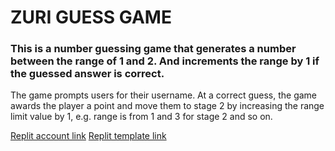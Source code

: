 # ZURI GUESS GAME
### This is a number guessing game that generates a number between the range of 1 and 2. And increments the range by 1 if the guessed answer is correct. 
The game prompts users for their username. At a correct guess, the game awards the player a point and move them to stage 2 by increasing the range limit value by 1, e.g. range is from 1 and 3 for stage 2 and so on.

[Replit account link](https://www.google.com "Lilstex")
[Replit template link](https://replit.com/@lilstex1/zuriGame?v=1 "zuriGame Template")